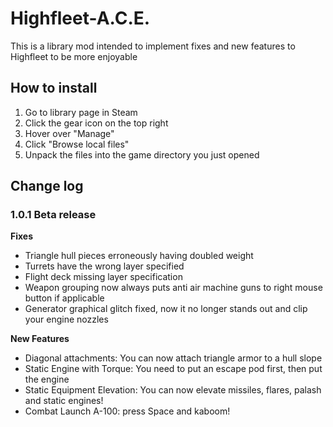 # Highfleet-A.C.E.
This is a library mod intended to implement fixes and new features to Highfleet to be more enjoyable

## How to install
1. Go to library page in Steam
2. Click the gear icon on the top right
3. Hover over "Manage"
4. Click "Browse local files"
5. Unpack the files into the game directory you just opened

## Change log
### 1.0.1 Beta release

**Fixes**
- Triangle hull pieces erroneously having doubled weight
- Turrets have the wrong layer specified
- Flight deck missing layer specification
- Weapon grouping now always puts anti air machine guns to right mouse button if applicable
- Generator graphical glitch fixed, now it no longer stands out and clip your engine nozzles

**New Features**
- Diagonal attachments: You can now attach triangle armor to a hull slope
- Static Engine with Torque: You need to put an escape pod first, then put the engine
- Static Equipment Elevation: You can now elevate missiles, flares, palash and static engines!
- Combat Launch A-100: press Space and kaboom!
